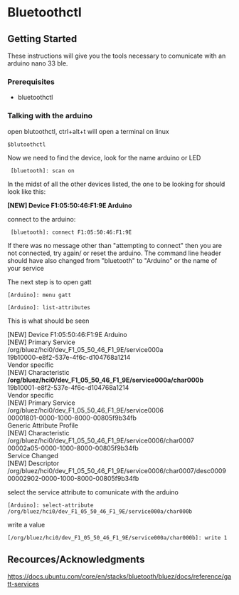 
# Bluetoothctl

## Getting Started

These instructions will give you the tools necessary to comunicate with an arduino nano 33 ble.

### Prerequisites

- bluetoothctl

### Talking with the arduino


open blutoothctl, ctrl+alt+t will open a terminal on linux

```
$blutoothctl
```


Now we need to find the device, look for the name arduino or LED

```
 [bluetooth]: scan on
```

In the midst of all the other devices listed, the one to be looking for should look like this:

**[NEW] Device F1:05:50:46:F1:9E Arduino**  


connect to the arduino:

```
 [bluetooth]: connect F1:05:50:46:F1:9E
```

If there was no message other than "attempting to connect" then you are not connected, try again/ or reset the arduino.
The command line header should have also changed from "bluetooth" to "Arduino" or the name of your service

The next step is to open gatt

```
[Arduino]: menu gatt
```

```
[Arduino]: list-attributes
```

This is what should be seen

[NEW] Device F1:05:50:46:F1:9E Arduino  
[NEW] Primary Service  
	/org/bluez/hci0/dev_F1_05_50_46_F1_9E/service000a  
	19b10000-e8f2-537e-4f6c-d104768a1214  
	Vendor specific  
[NEW] Characteristic  
	**/org/bluez/hci0/dev_F1_05_50_46_F1_9E/service000a/char000b**  
	19b10001-e8f2-537e-4f6c-d104768a1214  
	Vendor specific  
[NEW] Primary Service  
	/org/bluez/hci0/dev_F1_05_50_46_F1_9E/service0006  
	00001801-0000-1000-8000-00805f9b34fb  
	Generic Attribute Profile  
[NEW] Characteristic  
	/org/bluez/hci0/dev_F1_05_50_46_F1_9E/service0006/char0007  
	00002a05-0000-1000-8000-00805f9b34fb  
	Service Changed  
[NEW] Descriptor  
	/org/bluez/hci0/dev_F1_05_50_46_F1_9E/service0006/char0007/desc0009  
	00002902-0000-1000-8000-00805f9b34fb  


select the service attribute to comunicate with the arduino

```
[Arduino]: select-attribute /org/bluez/hci0/dev_F1_05_50_46_F1_9E/service000a/char000b
```

write a value

```
[/org/bluez/hci0/dev_F1_05_50_46_F1_9E/service000a/char000b]: write 1
```



## Recources/Acknowledgments

https://docs.ubuntu.com/core/en/stacks/bluetooth/bluez/docs/reference/gatt-services
